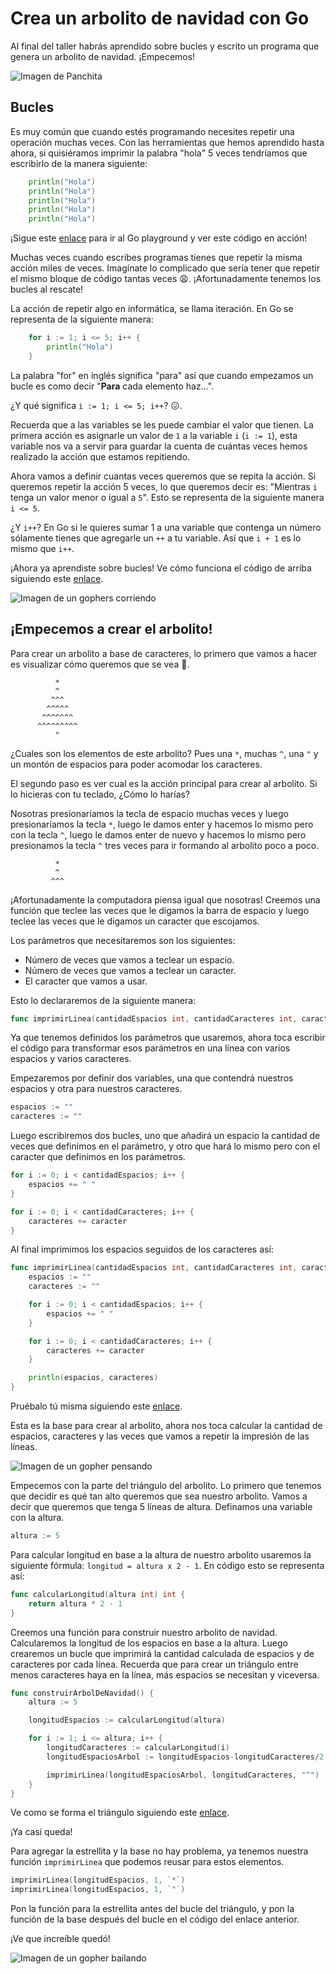 # Crea un arbolito de navidad con Go

Al final del taller habrás aprendido sobre bucles y escrito un programa que genera un arbolito de navidad. ¡Empecemos!

![Imagen de Panchita](../assets/panchita.png)

## Bucles

Es muy común que cuando estés programando necesites repetir una operación muchas veces. Con las herramientas que hemos aprendido hasta ahora, si quisiéramos imprimir la palabra "hola" 5 veces tendríamos que escribirlo de la manera siguiente:

```go
    println("Hola")
    println("Hola")
    println("Hola")
    println("Hola")
    println("Hola")
```

¡Sigue este [enlace](https://play.golang.org/p/N2Z8GYC1ipH) para ir al Go playground y ver este código en acción!

Muchas veces cuando escribes programas tienes que repetir la misma acción miles de veces. Imagínate lo complicado que sería tener que repetir el mismo bloque de código tantas veces :weary:. ¡Afortunadamente tenemos los bucles al rescate!

La acción de repetir algo en informática, se llama iteración. En Go se representa de la siguiente manera:

```go
    for i := 1; i <= 5; i++ {
        println("Hola")
    }
```

La palabra "for" en inglés significa "para" así que cuando empezamos un bucle es como decir "**Para** cada elemento haz...".

¿Y qué significa `i := 1; i <= 5; i++`? :confounded:.

Recuerda que a las variables se les puede cambiar el valor que tienen. La primera acción es asignarle un valor de `1` a la variable `i` (`i := 1`), esta variable nos va a servir para guardar la cuenta de cuántas veces hemos realizado la acción que estamos repitiendo.

Ahora vamos a definir cuantas veces queremos que se repita la acción. Si queremos repetir la acción 5 veces, lo que queremos decir es: "Mientras `i` tenga un valor menor o igual a `5`". Esto se representa de la siguiente manera `i <= 5`.

¿Y `i++`? En Go si le quieres sumar 1 a una variable que contenga un número sólamente tienes que agregarle un `++` a tu variable. Así que `i + 1` es lo mismo que `i++`.

¡Ahora ya aprendiste sobre bucles! Ve cómo funciona el código de arriba siguiendo este [enlace](https://play.golang.org/p/B4LNJHQLK6B).

![Imagen de un gophers corriendo](../assets/gophers_corriendo.png)

## ¡Empecemos a crear el arbolito!

Para crear un arbolito a base de caracteres, lo primero que vamos a hacer es visualizar cómo queremos que se vea :thinking:.

```console
          *
          ^
         ^^^
        ^^^^^
       ^^^^^^^
      ^^^^^^^^^
          "
```

¿Cuales son los elementos de este arbolito? Pues una `*`, muchas `^`, una `"` y un montón de espacios para poder acomodar los caracteres.

El segundo paso es ver cual es la acción principal para crear al arbolito. Si lo hicieras con tu teclado, ¿Cómo lo harías?

Nosotras presionaríamos la tecla de espacio muchas veces y luego presionaríamos la tecla `*`, luego le damos enter y hacemos lo mismo pero con la tecla `^`, luego le damos enter de nuevo y hacemos lo mismo pero presionamos la tecla `^` tres veces para ir formando al arbolito poco a poco.

```console
          *
          ^
         ^^^
```

¡Afortunadamente la computadora piensa igual que nosotras! Creemos una función que teclee las veces que le digamos la barra de espacio y luego teclee las veces que le digamos un caracter que escojamos.

Los parámetros que necesitaremos son los siguientes:

- Número de veces que vamos a teclear un espacio.
- Número de veces que vamos a teclear un caracter.
- El caracter que vamos a usar.

Esto lo declararemos de la siguiente manera:

```go
func imprimirLinea(cantidadEspacios int, cantidadCaracteres int, caracter string) {}
```

Ya que tenemos definidos los parámetros que usaremos, ahora toca escribir el código para transformar esos parámetros en una línea con varios espacios y varios caracteres.

Empezaremos por definir dos variables, una que contendrá nuestros espacios y otra para nuestros caracteres.

```go
espacios := ""
caracteres := ""
```

Luego escribiremos dos bucles, uno que añadirá un espacio la cantidad de veces que definimos en el parámetro, y otro que hará lo mismo pero con el caracter que definimos en los parámetros.

```go
for i := 0; i < cantidadEspacios; i++ {
    espacios += " "
}

for i := 0; i < cantidadCaracteres; i++ {
    caracteres += caracter
}
```

Al final imprimimos los espacios seguidos de los caracteres así:

```go
func imprimirLinea(cantidadEspacios int, cantidadCaracteres int, caracter string) {
    espacios := ""
    caracteres := ""

    for i := 0; i < cantidadEspacios; i++ {
        espacios += " "
    }

    for i := 0; i < cantidadCaracteres; i++ {
        caracteres += caracter
    }

    println(espacios, caracteres)
}
```

Pruébalo tú misma siguiendo este [enlace](https://play.golang.org/p/tRcGtKYgJsl).

Esta es la base para crear al arbolito, ahora nos toca calcular la cantidad de espacios, caracteres y las veces que vamos a repetir la impresión de las líneas.

![Imagen de un gopher pensando](../assets/gopher_pensando.png)

Empecemos con la parte del triángulo del arbolito. Lo primero que tenemos que decidir es qué tan alto queremos que sea nuestro arbolito. Vamos a decir que queremos que tenga 5 líneas de altura. Definamos una variable con la altura.

```go
altura := 5
```

Para calcular longitud en base a la altura de nuestro arbolito usaremos la siguiente fórmula: `longitud = altura x 2 - 1`. En código esto se representa así:

```go
func calcularLongitud(altura int) int {
    return altura * 2 - 1
}
```

Creemos una función para construir nuestro arbolito de navidad. Calcularemos la longitud de los espacios en base a la altura. Luego crearemos un bucle que imprimirá la cantidad calculada de espacios y de caracteres por cada línea. Recuerda que para crear un triángulo entre menos caracteres haya en la línea, más espacios se necesitan y viceversa.

```go
func construirArbolDeNavidad() {
    altura := 5

    longitudEspacios := calcularLongitud(altura)

    for i := 1; i <= altura; i++ {
        longitudCaracteres := calcularLongitud(i)
        longitudEspaciosArbol := longitudEspacios-longitudCaracteres/2

        imprimirLinea(longitudEspaciosArbol, longitudCaracteres, "^")
    }
}
```

Ve como se forma el triángulo siguiendo este [enlace](https://play.golang.org/p/WYrh67UxxmJ).

¡Ya casi queda!

Para agregar la estrellita y la base no hay problema, ya tenemos nuestra función `imprimirLinea` que podemos reusar para estos elementos.

```go
imprimirLinea(longitudEspacios, 1, `*`)
imprimirLinea(longitudEspacios, 1, `"`)
```

Pon la función para la estrellita antes del bucle del triángulo, y pon la función de la base después del bucle en el código del enlace anterior.

¡Ve que increíble quedó!

![Imagen de un gopher bailando](../assets/gopher_bailando.gif)
